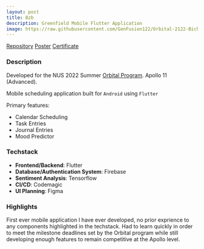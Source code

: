 ```yaml
---
layout: post
title: Bzb
description: Greenfield Mobile Flutter Application
image: https://raw.githubusercontent.com/GenFusion122/Orbital-2122-Bicheal/main/beecheal/assets/BzB.png
---
```

[Repository](https://github.com/GenFusion122/Orbital-2122-Bicheal)
[Poster](https://drive.google.com/file/d/1XyfI8vxsf3yf3n9WkwWN8Pyih42U8sy3/view)
[Certificate](https://credentials.nus.edu.sg/844e9ddf-d1d2-4cc8-befb-1d9787b8d8c0)

### Description
Developed for the NUS 2022 Summer [Orbital Program](https://orbital.comp.nus.edu.sg/). Apollo 11 (Advanced).

Mobile scheduling application built for `Android` using `Flutter` 

Primary features:
- Calendar Scheduling
- Task Entries
- Journal Entries
- Mood Predictor

### Techstack
- **Frontend/Backend**: Flutter
- **Database/Authentication System**: Firebase
- **Sentiment Analysis**: Tensorflow
- **CI/CD**: Codemagic
- **UI Planning**: Figma

### Highlights
First ever mobile application I have ever developed, no prior exprience to any components highlighted in the techstack. Had to learn quickly in order to meet the milestone deadlines set by the Orbital program while still developing enough features to remain competitive at the Apollo level. 